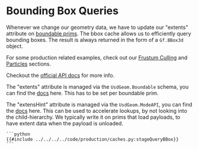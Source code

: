 # Bounding Box Queries <a name="boundingbox"></a>
Whenever we change our geometry data, we have to update our "extents" attribute on [boundable prims](https://openusd.org/dev/api/class_usd_geom_boundable.html). The bbox cache allows us to efficiently query bounding boxes. The result is always returned in the form of a `Gf.BBox3d` object.

For some production related examples, check out our [Frustum Culling](../../dcc/houdini/fx/frustumCulling.md) and [Particles](../../dcc/houdini/fx/particles.md) sections.

Checkout the [official API docs](https://openusd.org/dev/api/class_usd_geom_b_box_cache.html) for more info.

The "extents" attribute is managed via the `UsdGeom.Boundable` schema, you can find the [docs](https://openusd.org/dev/api/class_usd_geom_boundable.html) here. This has to be set per boundable prim.

The "extensHint" attribute is managed via the `UsdGeom.ModeAPI`, you can find the [docs](https://openusd.org/dev/api/class_usd_geom_model_a_p_i.html) here. This can be used to accelerate lookups, by not looking into the child-hierarchy. We typically write it on prims that load payloads, to have extent data when the payload is unloaded.

~~~admonish info title=""
```python
{{#include ../../../../code/production/caches.py:stageQueryBBox}}
```
~~~